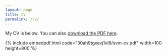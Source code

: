 ```yaml
---
layout: page
title: CV
permalink: /cv/
---
```


My CV is below. You can also [download the PDF here](https://github.com/minsuc/Econ103_LPS/raw/master/CV/CV_MinsuChang.pdf).

{% include embedpdf.html code="30ah9tgxevj1vl9/svm-cv.pdf" width=100 height=800 %}


